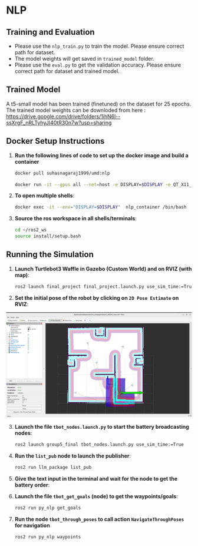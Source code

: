 # NLP

## Training and Evaluation

- Please use the `nlp_train.py` to train the model. Please ensure correct path for dataset.
- The model weights will get saved in `trained_model` folder.
- Please use the `eval.py` to get the validation accuracy. Please ensure correct path for dataset and trained model.

## Trained Model
A t5-small model has been trained (finetuned) on the dataset for 25 epochs. The trained model weights can be downloded from here : https://drive.google.com/drive/folders/1ihN6l--ssXrgF_nRLTyhyJI40tR30n7w?usp=sharing

## Docker Setup Instructions

1. **Run the following lines of code to set up the docker image and build a container**
   ```bash
   docker pull suhasnagaraj1999/umd:nlp 
   ```
   ```bash
   docker run -it --gpus all --net=host -e DISPLAY=$DISPLAY -e QT_X11_NO_MITSHM=1 -v /tmp/.X11-unix:/tmp/.X11-unix --name nlp_container suhasnagaraj1999/umd:nlp
   ```
2. **To open multiple shells**:
   ```bash
   docker exec -it --env="DISPLAY=$DISPLAY"  nlp_container /bin/bash
   ```
4. **Source the ros workspace in all shells/terminals**:
   ```bash
   cd ~/ros2_ws
   source install/setup.bash
   ```
   
## Running the Simulation

1. **Launch Turtlebot3 Waffle in Gazebo (Custom World) and on RVIZ (with map)**:
   ```bash
   ros2 launch final_project final_project.launch.py use_sim_time:=True
   ```
   
2. **Set the initial pose of the robot by clicking on `2D Pose Estimate` on RVIZ**:

![alt text](https://github.com/suhasnagaraj99/Autonomous-Mobile-Robot-Navigation/blob/main/initial_pose.png?raw=false)
   
3. **Launch the file `tbot_nodes.launch.py` to start the battery broadcasting nodes**:
   ```bash
   ros2 launch group5_final tbot_nodes.launch.py use_sim_time:=True
   ```

4. **Run the `list_pub` node to launch the publisher**:
   ```bash
   ros2 run llm_package list_pub 
   ```
   
5. **Give the text input in the terminal and wait for the node to get the battery order**:
   
6. **Launch the file `tbot_get_goals` (node) to get the waypoints/goals**:
   ```bash
   ros2 run py_nlp get_goals
   ```

7. **Run the node `tbot_through_poses` to call action `NavigateThroughPoses` for navigation**
   ```bash
   ros2 run py_nlp waypoints
   ``` 
